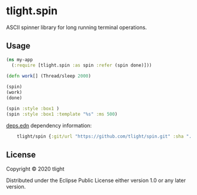# tlight.spin

ASCII spinner library for long running terminal operations.

## Usage

```clj
(ns my-app
  (:require [tlight.spin :as spin :refer (spin done)]))
  
(defn work[] (Thread/sleep 2000)

(spin)
(work)
(done)

```

```clj
(spin :style :box1 )
(spin :style :box1 :template "%s" :ms 500)
```

[deps.edn](https://clojure.org/reference/deps_and_cli) dependency information:

```clj
    tlight/spin {:git/url "https://github.com/tlight/spin.git" :sha "..."}
 ```

## License

Copyright © 2020 tlight

Distributed under the Eclipse Public License either version 1.0 or any later version.
